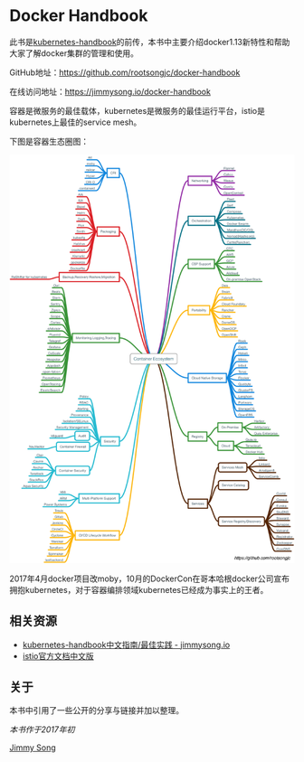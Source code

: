 # Docker Handbook

此书是[kubernetes-handbook](https://jimmysong.io/kubernetes-handbook/)的前传，本书中主要介绍docker1.13新特性和帮助大家了解docker集群的管理和使用。

GitHub地址：https://github.com/rootsongjc/docker-handbook

在线访问地址：https://jimmysong.io/docker-handbook

容器是微服务的最佳载体，kubernetes是微服务的最佳运行平台，istio是kubernetes上最佳的service mesh。

下图是容器生态圈图：

![容器生态](images/container-ecosystem.png)

2017年4月docker项目改moby，10月的DockerCon在哥本哈根docker公司宣布拥抱kubernetes，对于容器编排领域kubernetes已经成为事实上的王者。

## 相关资源

- [kubernetes-handbook中文指南/最佳实践 - jimmysong.io](https://jimmysong.io/kubernetes-handbook)
- [istio官方文档中文版](http://istio.doczh.cn)

## 关于

本书中引用了一些公开的分享与链接并加以整理。

*本书作于2017年初*

[Jimmy Song](https://jimmysong.io/about)
